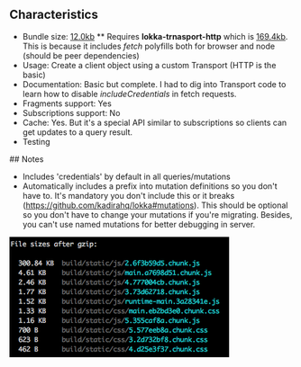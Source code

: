 ## Characteristics
* Bundle size: [12.0kb](https://bundlephobia.com/result?p=lokka@1.7.0)
** Requires **lokka-trnasport-http** which is [169.4kb](https://bundlephobia.com/result?p=lokka-transport-http@1.6.1). This is because it includes _fetch_ polyfills both for browser and node (should be peer dependencies)
* Usage: Create a client object using a custom Transport (HTTP is the basic)
* Documentation: Basic but complete. I had to dig into Transport code to learn how to disable _includeCredentials_ in fetch requests.
* Fragments support: Yes
* Subscriptions support: No
* Cache: Yes. But it's a special API similar to subscriptions so clients can get updates to a query result.
* Testing

## Notes
* Includes 'credentials' by default in all queries/mutations
* Automatically includes a prefix into mutation definitions so you don't have to. It's mandatory you don't include this or it breaks (https://github.com/kadirahq/lokka#mutations). This should be optional so you don't have to change your mutations if you're migrating. Besides, you can't use named mutations for better debugging in server.

![lokka-app-sizes](./lokka-app-sizes.png)
